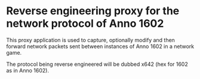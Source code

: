 # Reverse engineering proxy for the network protocol of Anno 1602

This proxy application is used to capture, optionally modify and then forward network packets sent between instances of Anno 1602 in a network game.

The protocol being reverse engineered will be dubbed x642 (hex for 1602 as in Anno 1602).